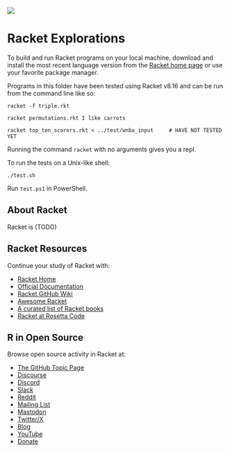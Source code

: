 <img src="https://raw.githubusercontent.com/rtoal/polyglot/master/docs/resources/racket-logo-64.png">

# Racket Explorations

To build and run Racket programs on your local machine, download and install the most recent language version from the [Racket home page](https://racket-lang.org/) or use your favorite package manager.

Programs in this folder have been tested using Racket v8.16 and can be run from the command line like so:

```
racket -f triple.rkt
```

```
racket permutations.rkt I like carrots
```

```
racket top_ten_scorers.rkt < ../test/wnba_input     # HAVE NOT TESTED YET
```

Running the command `racket` with no arguments gives you a repl.

To run the tests on a Unix-like shell:

```
./test.sh
```

Run `test.ps1` in PowerShell.

## About Racket

Racket is (TODO)

## Racket Resources

Continue your study of Racket with:

- [Racket Home](https://racket-lang.org/)
- [Official Documentation](https://docs.racket-lang.org/)
- [Racket GitHub Wiki](https://github.com/racket/racket/wiki)
- [Awesome Racket](https://github.com/avelino/awesome-racket)
- [A curated list of Racket books](https://racket-lang.org/books.html)
- [Racket at Rosetta Code](https://rosettacode.org/wiki/Category:Racket)

## R in Open Source

Browse open source activity in Racket at:

- [The GitHub Topic Page](https://github.com/racket/racket)
- [Discourse](https://racket.discourse.group/)
- [Discord](https://discord.gg/6Zq8sH5)
- [Slack](https://racket.slack.com/)
- [Reddit](https://reddit.com/r/racket)
- [Mailing List](https://lists.racket-lang.org/)
- [Mastodon](https://functional.cafe/@racketlang)
- [Twitter/X](https://x.com/racketlang?mx=2)
- [Blog](https://blog.racket-lang.org/)
- [YouTube](https://www.youtube.com/c/racketlang/playlists)
- [Donate](https://racket-lang.org/sfc.html)
